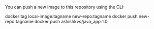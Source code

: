 You can push a new image to this repository using the CLI:

docker tag local-image:tagname new-repo:tagname
docker push new-repo:tagname
docker push ashishkvs/java_app:1.0